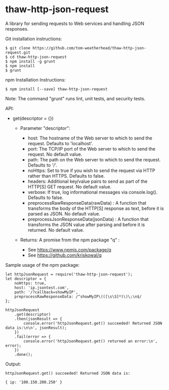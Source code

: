 # thaw-http-json-request
A library for sending requests to Web services and handling JSON responses.

Git installation instructions:

	$ git clone https://github.com/tom-weatherhead/thaw-http-json-request.git
	$ cd thaw-http-json-request
	$ npm install -g grunt
	$ npm install
	$ grunt

npm Installation Instructions:

	$ npm install [--save] thaw-http-json-request

Note: The command "grunt" runs lint, unit tests, and security tests.

API:

- get(descriptor = {})

	- Parameter "descriptor":

		- host: The hostname of the Web server to which to send the request. Defaults to 'localhost'.
		- port: The TCP/IP port of the Web server to which to send the request. No default value.
		- path: The path on the Web server to which to send the request. Defaults to '/'.
		- noHttps: Set to true if you wish to send the request via HTTP rather than HTTPS. Defaults to false.
		- headers: Additional key/value pairs to send as part of the HTTP[S] GET request. No default value.
		- verbose: If true, log informational messages via console.log(). Defaults to false.
		- preprocessRawResponseData(rawData) : A function that transforms the body of the HTTP[S] response as text, before it is parsed as JSON. No default value.
		- preprocessJsonResponseData(jsonData) : A function that transforms the JSON value after parsing and before it is returned. No default value.

	- Returns: A promise from the npm package "q" :
		- See https://www.npmjs.com/package/q
		- See https://github.com/kriskowal/q

Sample usage of the npm package:

	let httpJsonRequest = require('thaw-http-json-request');
	let descriptor = {
		noHttps: true,
		host: 'ip.jsontest.com',
		path: '/?callback=showMyIP',
		preprocessRawResponseData: /^showMyIP\(([\s\S]*)\)\;\n$/
	};

	httpJsonRequest
		.get(descriptor)
		.then(jsonResult => {
			console.error('httpJsonRequest.get() succeeded! Returned JSON data is:\n\n', jsonResult);
		})
		.fail(error => {
			console.error('httpJsonRequest.get() returned an error:\n', error);
		})
		.done();

Output:

	httpJsonRequest.get() succeeded! Returned JSON data is:

	{ ip: '100.150.200.250' }
